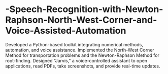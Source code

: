 # -Speech-Recognition-with-Newton-Raphson-North-West-Corner-and-Voice-Assisted-Automation
Developed a Python-based toolkit integrating numerical methods, automation, and voice assistance. Implemented the North-West Corner Method for transportation problems and the Newton-Raphson Method for root-finding. Designed "Jarvis," a voice-controlled assistant to open applications, read PDFs, take screenshots, and provide real-time updates.
